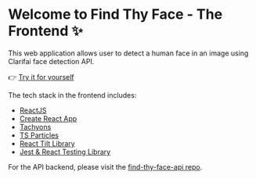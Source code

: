 # Welcome to Find Thy Face - The Frontend ✨

This web application allows user to detect a human face in an image using Clarifai face detection API.

👉 [Try it for yourself](https://find-thy-face.herokuapp.com/) 

The tech stack in the frontend includes:
- [ReactJS](https://reactjs.org/)
- [Create React App](https://create-react-app.dev/)
- [Tachyons](https://tachyons.io/)
- [TS Particles](https://particles.js.org/)
- [React Tilt Library](https://www.npmjs.com/package/react-tilt)
- [Jest & React Testing Library](https://testing-library.com/docs/react-testing-library/intro/)

For the API backend, please visit the [find-thy-face-api repo](https://github.com/nathansom/find-thy-face-api).

